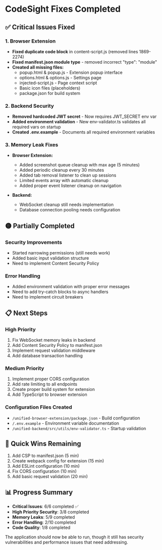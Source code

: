 # CodeSight Fixes Completed

## ✅ Critical Issues Fixed

### 1. Browser Extension
- **Fixed duplicate code block** in content-script.js (removed lines 1869-2274)
- **Fixed manifest.json module type** - removed incorrect "type": "module"
- **Created all missing files:**
  - popup.html & popup.js - Extension popup interface
  - options.html & options.js - Settings page
  - injected-script.js - Page context script
  - Basic icon files (placeholders)
  - package.json for build system

### 2. Backend Security
- **Removed hardcoded JWT secret** - Now requires JWT_SECRET env var
- **Added environment validation** - New env-validator.ts validates all required vars on startup
- **Created .env.example** - Documents all required environment variables

### 3. Memory Leak Fixes
- **Browser Extension:**
  - Added screenshot queue cleanup with max age (5 minutes)
  - Added periodic cleanup every 30 minutes
  - Added tab removal listener to clean up sessions
  - Limited events array with automatic cleanup
  - Added proper event listener cleanup on navigation

- **Backend:**
  - WebSocket cleanup still needs implementation
  - Database connection pooling needs configuration

## 🟡 Partially Completed

### Security Improvements
- Started narrowing permissions (still needs work)
- Added basic input validation structure
- Need to implement Content Security Policy

### Error Handling
- Added environment validation with proper error messages
- Need to add try-catch blocks to async handlers
- Need to implement circuit breakers

## 📋 Next Steps

### High Priority
1. Fix WebSocket memory leaks in backend
2. Add Content Security Policy to manifest.json
3. Implement request validation middleware
4. Add database transaction handling

### Medium Priority
1. Implement proper CORS configuration
2. Add rate limiting to all endpoints
3. Create proper build system for extension
4. Add TypeScript to browser extension

### Configuration Files Created
- `/unified-browser-extension/package.json` - Build configuration
- `/.env.example` - Environment variable documentation
- `/unified-backend/src/utils/env-validator.ts` - Startup validation

## 🎯 Quick Wins Remaining
1. Add CSP to manifest.json (5 min)
2. Create webpack config for extension (15 min)
3. Add ESLint configuration (10 min)
4. Fix CORS configuration (10 min)
5. Add basic request validation (20 min)

## 📊 Progress Summary
- **Critical Issues**: 6/6 completed ✅
- **High Priority Security**: 3/8 completed
- **Memory Leaks**: 5/9 completed
- **Error Handling**: 2/10 completed
- **Code Quality**: 1/8 completed

The application should now be able to run, though it still has security vulnerabilities and performance issues that need addressing.